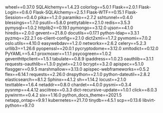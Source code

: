 wheel==0.37.0
SQLAlchemy==1.4.23
colorlog==5.0.1
Flask==2.0.1
Flask-Login==0.6.0
Flask-SQLAlchemy==2.5.1
Flask-WTF==0.15.1
Flask-Session==0.4.0
pika==1.2.0
paramiko==2.7.2
sshtunnel==0.4.0
blessings==1.7.0
psutil==5.8.0
prettytable==2.1.0
redis==3.5.3
pymysql==1.0.2
httplib2==0.19.1
pymongo==3.12.0
ujson==4.1.0
hiredis==2.0.0
gevent==21.8.0
docutils==0.17.1
python-ldap==3.3.1
pyzmq==22.2.1
os-client-config==2.1.0
dict2xml==1.7.2
pyvmomi==7.0.2
oslo.utils==4.10.0
easywebdav==1.2.0
networkx==2.6.2
celery==5.2.3
urllib3==1.26.6
pyopenssl==20.0.1
pycryptodome==3.12.0
xmltodict==0.12.0
PyYAML==5.4.1
proxmoxer==1.1.1
psycogreen==1.0.2
geventhttpclient==1.5.1
tabulate==0.8.9
ipaddress==1.0.23
oauthlib==3.1.1
requests-oauthlib==1.3.0
pyjwt==2.1.0
bcrypt==3.2.0
apispec==5.1.0
flasgger==0.9.5
marshmallow==3.13.0
apispec-webframeworks==0.5.2
flex==6.14.1
requests==2.26.0
dnspython==2.1.0
python-dateutil==2.8.2
elasticsearch==8.1.2
Sphinx==4.1.2
sh==1.14.2
locust==2.1.0
texttable==1.6.4
netaddr==0.8.0
chardet==4.0.0
pysmi==0.3.4
pysnmp==4.4.12
asciitree==0.3.3
dict-recursive-update==1.0.1
click==8.0.3
pywinrm==0.4.2
six==1.16.0
python_docs_theme==2021.5
netapp_ontap==9.9.1
kubernetes==21.7.0
tinydb==4.5.1
scp==0.13.6
libvirt-python==9.7.0
